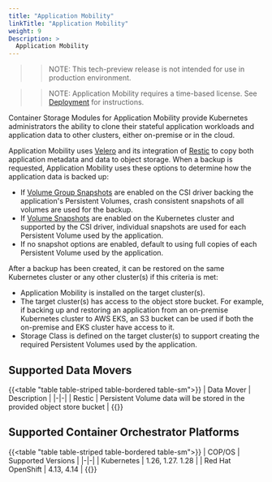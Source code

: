 ```yaml
---
title: "Application Mobility"
linkTitle: "Application Mobility"
weight: 9
Description: >
  Application Mobility
---
```


>> NOTE: This tech-preview release is not intended for use in production environment.

>> NOTE: Application Mobility requires a time-based license. See [Deployment](./deployment) for instructions.

Container Storage Modules for Application Mobility provide Kubernetes administrators the ability to clone their stateful application workloads and application data to other clusters, either on-premise or in the cloud.

Application Mobility uses [Velero](https://velero.io) and its integration of [Restic](https://restic.net) to copy both application metadata and data to object storage. When a backup is requested, Application Mobility uses these options to determine how the application data is backed up:
- If [Volume Group Snapshots](../snapshots/volume-group-snapshots/) are enabled on the CSI driver backing the application's Persistent Volumes, crash consistent snapshots of all volumes are used for the backup.
- If [Volume Snapshots](../snapshots/) are enabled on the Kubernetes cluster and supported by the CSI driver, individual snapshots are used for each Persistent Volume used by the application.
- If no snapshot options are enabled, default to using full copies of each Persistent Volume used by the application.

After a backup has been created, it can be restored on the same Kubernetes cluster or any other cluster(s) if this criteria is met:
- Application Mobility is installed on the target cluster(s).
- The target cluster(s) has access to the object store bucket. For example, if backing up and restoring an application from an on-premise Kubernetes cluster to AWS EKS, an S3 bucket can be used if both the on-premise and EKS cluster have access to it.
- Storage Class is defined on the target cluster(s) to support creating the required Persistent Volumes used by the application.

## Supported Data Movers
{{<table "table table-striped table-bordered table-sm">}}
| Data Mover | Description |
|-|-|
| Restic           | Persistent Volume data will be stored in the provided object store bucket |
{{</table>}}

## Supported Container Orchestrator Platforms
{{<table "table table-striped table-bordered table-sm">}}
| COP/OS | Supported Versions |
|-|-|
| Kubernetes           |    1.26, 1.27. 1.28 |
| Red Hat OpenShift    |    4.13, 4.14       |
{{</table>}}
